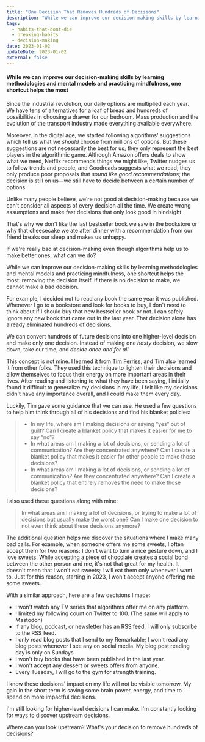 ```yaml
---
title: "One Decision That Removes Hundreds of Decisions"
description: "While we can improve our decision-making skills by learning methodologies and mental models and practicing mindfulness, one shortcut helps the most."
tags:
  - habits-that-dont-die
  - breaking-habits
  - decision-making
date: 2023-01-02
updateDate: 2023-01-02
external: false
---
```


#### While we can improve our decision-making skills by learning methodologies and mental models and practicing mindfulness, one shortcut helps the most

Since the industrial revolution, our daily options are multiplied each year. We have tens of alternatives for a loaf of bread and hundreds of possibilities in choosing a drawer for our bedroom. Mass production and the evolution of the transport industry made everything available everywhere.

Moreover, in the digital age, we started following algorithms' suggestions which tell us what we _should_ choose from millions of options. But these suggestions are not necessarily the best for us; they only represent the best players in the algorithmic game. Although Amazon offers deals to show what we need, Netflix recommends things we might like, Twitter nudges us to follow trends and people, and Goodreads suggests what we read, they only produce poor proposals that _sound like good recommendations_; the decision is still on us—we still have to decide between a certain number of options.

Unlike many people believe, we're not good at decision-making because we can't consider all aspects of every decision all the time. We create wrong assumptions and make fast decisions that only look good in hindsight.

That's why we don't like the last bestseller book we saw in the bookstore or why that cheesecake we ate after dinner with a recommendation from our friend breaks our sleep and makes us unhappy.

If we're really bad at decision-making even though algorithms help us to make better ones, what can we do?

While we can improve our decision-making skills by learning methodologies and mental models and practicing mindfulness, one shortcut helps the most: removing the decision itself. If there is no decision to make, we cannot make a bad decision.

For example, I decided not to read any book the same year it was published. Whenever I go to a bookstore and look for books to buy, I don't need to think about if I should buy that new bestseller book or not. I can safely ignore any new book that came out in the last year. That decision alone has already eliminated hundreds of decisions.

We can convert hundreds of future decisions into one higher-level decision and make only one decision. Instead of making one _hasty_ decision, we slow down, take our time, and _decide once and for all_.

This concept is not mine. I learned it from [Tim Ferriss](https://tim.blog/2020/01/20/one-decision-that-removes-100-decisions/), and Tim also learned it from other folks. They used this technique to lighten their decisions and allow themselves to focus their energy on more important areas in their lives. After reading and listening to what they have been saying, I initially found it difficult to generalize my decisions in my life. I felt like my decisions didn't have any importance overall, and I could make them every day.

Luckily, Tim gave some guidance that we can use. He used a few questions to help him think through all of his decisions and find his blanket policies:

> - In my life, where am I making decisions or saying “yes” out of guilt? Can I create a blanket policy that makes it easier for me to say “no”?
> - In what areas am I making a lot of decisions, or sending a lot of communication? Are they concentrated anywhere? Can I create a blanket policy that makes it easier for other people to make those decisions?
> - In what areas am I making a lot of decisions, or sending a lot of communication? Are they concentrated anywhere? Can I create a blanket policy that entirely removes the need to make those decisions?

I also used these questions along with mine:

> In what areas am I making a lot of decisions, or trying to make a lot of decisions but usually make the worst one? Can I make one decision to not even think about these decisions anymore?

The additional question helps me discover the situations where I make many bad calls. For example, when someone offers me some sweets, I often accept them for two reasons: I don't want to turn a nice gesture down, and I love sweets. While accepting a piece of chocolate creates a social bond between the other person and me, it's not that great for my health. It doesn't mean that I won't eat sweets; I will eat them only whenever I want to. Just for this reason, starting in 2023, I won't accept anyone offering me some sweets.

With a similar approach, here are a few decisions I made:

- I won't watch any TV series that algorithms offer me on any platform.
- I limited my following count on Twitter to 100. (The same will apply to Mastodon)
- If any blog, podcast, or newsletter has an RSS feed, I will only subscribe to the RSS feed.
- I only read blog posts that I send to my Remarkable; I won't read any blog posts whenever I see any on social media. My blog post reading day is only on Sundays.
- I won't buy books that have been published in the last year.
- I won't accept any dessert or sweets offers from anyone.
- Every Tuesday, I will go to the gym for strength training.

I know these decisions' impact on my life will not be visible tomorrow. My gain in the short term is saving some brain power, energy, and time to spend on more impactful decisions.

I'm still looking for higher-level decisions I can make. I'm constantly looking for ways to discover upstream decisions.

Where can you look upstream? What's your decision to remove hundreds of decisions?
